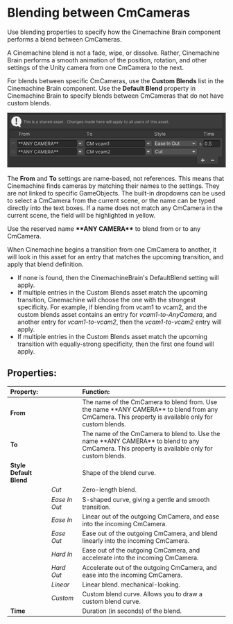 # Blending between CmCameras

Use blending properties to specify how the Cinemachine Brain component performs a blend between CmCameras.

A Cinemachine blend is not a fade, wipe, or dissolve. Rather, Cinemachine Brain performs a smooth animation of the position, rotation, and other settings of the Unity camera from one CmCamera to the next.

For blends between specific CmCameras, use the __Custom Blends__ list in the Cinemachine Brain component. Use the __Default Blend__ property in Cinemachine Brain to specify blends between CmCameras that do not have custom blends.

![Custom Blends list in Cinemachine Brain](images/CinemachineCustomBlends.png)

The __From__ and __To__ settings are name-based, not references. This means that Cinemachine finds cameras by matching their names to the settings. They are not linked to specific GameObjects.  The built-in dropdowns can be used to select a CmCamera from the current scene, or the name can be typed directly into the text boxes.  If a name does not match any CmCamera in the current scene, the field will be highlighted in yellow.

Use the reserved name **\*\*ANY CAMERA\*\*** to blend from or to any CmCamera.

When Cinemachine begins a transition from one CmCamera to another, it will look in this asset for an entry that matches the upcoming transition, and apply that blend definition.  

- If none is found, then the CinemachineBrain's DefaultBlend setting will apply.  
- If multiple entries in the Custom Blends asset match the upcoming transition, Cinemachine will choose the one with the strongest specificity.  For example, if blending from vcam1 to vcam2, and the custom blends asset contains an entry for _vcam1-to-AnyCamera_, and another entry for _vcam1-to-vcam2_, then the _vcam1-to-vcam2_ entry will apply.
- If multiple entries in the Custom Blends asset match the upcoming transition with equally-strong specificity, then the first one found will apply.

## Properties:

| **Property:** || **Function:** |
|:---|:---|:---|
| __From__ || The name of the CmCamera to blend from. Use the name \*\*ANY CAMERA\*\* to blend from any CmCamera. This property is available only for custom blends. |
| __To__ || The name of the CmCamera to blend to. Use the name \*\*ANY CAMERA\*\* to blend to any CmCamera. This property is available only for custom blends. |
| __Style Default Blend__ || Shape of the blend curve. |
| | _Cut_ | Zero-length blend. |
| | _Ease In Out_ | S-shaped curve, giving a gentle and smooth transition. |
| | _Ease In_ | Linear out of the outgoing CmCamera, and ease into the incoming CmCamera. |
| | _Ease Out_ | Ease out of the outgoing CmCamera, and blend linearly into the incoming CmCamera. |
| | _Hard In_ | Ease out of the outgoing CmCamera, and accelerate into the incoming CmCamera. |
| | _Hard Out_ | Accelerate out of the outgoing CmCamera, and ease into the incoming CmCamera. |
| | _Linear_ | Linear blend. mechanical-looking. |
| | _Custom_ | Custom blend curve. Allows you to draw a custom blend curve. |
| __Time__ || Duration (in seconds) of the blend. |


